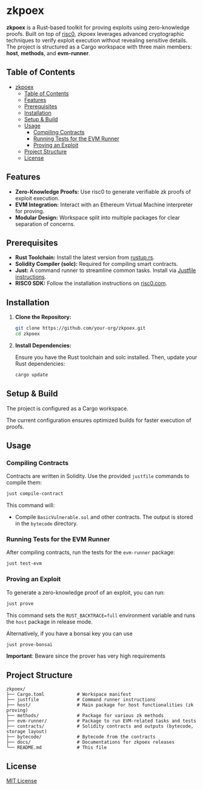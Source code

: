# zkpoex

**zkpoex** is a Rust-based toolkit for proving exploits using zero-knowledge proofs. Built on top of [risc0](https://risc0.com/), zkpoex leverages advanced cryptographic techniques to verify exploit execution without revealing sensitive details. The project is structured as a Cargo workspace with three main members: **host**, **methods**, and **evm-runner**.

## Table of Contents

- [zkpoex](#zkpoex)
	- [Table of Contents](#table-of-contents)
	- [Features](#features)
	- [Prerequisites](#prerequisites)
	- [Installation](#installation)
	- [Setup \& Build](#setup--build)
	- [Usage](#usage)
		- [Compiling Contracts](#compiling-contracts)
		- [Running Tests for the EVM Runner](#running-tests-for-the-evm-runner)
		- [Proving an Exploit](#proving-an-exploit)
	- [Project Structure](#project-structure)
	- [License](#license)

## Features

- **Zero-Knowledge Proofs:** Use risc0 to generate verifiable zk proofs of exploit execution.
- **EVM Integration:** Interact with an Ethereum Virtual Machine interpreter for proving.
- **Modular Design:** Workspace split into multiple packages for clear separation of concerns.

## Prerequisites

- **Rust Toolchain:** Install the latest version from [rustup.rs](https://rustup.rs/).
- **Solidity Compiler (solc):** Required for compiling smart contracts.
- **Just:** A command runner to streamline common tasks. Install via [Justfile instructions](https://github.com/casey/just).
- **RISC0 SDK:** Follow the installation instructions on [risc0.com](https://risc0.com/).

## Installation

1. **Clone the Repository:**

   ```sh
   git clone https://github.com/your-org/zkpoex.git
   cd zkpoex
   ```

2. **Install Dependencies:**

   Ensure you have the Rust toolchain and solc installed. Then, update your Rust dependencies:

   ```sh
   cargo update
   ```

## Setup & Build

The project is configured as a Cargo workspace.

The current configuration ensures optimized builds for faster execution of proofs.

## Usage

### Compiling Contracts

Contracts are written in Solidity. Use the provided `justfile` commands to compile them:

```sh
just compile-contract
```

This command will:
- Compile `BasicVulnerable.sol` and other contracts. The output is stored in the `bytecode` directory.

### Running Tests for the EVM Runner

After compiling contracts, run the tests for the `evm-runner` package:

```sh
just test-evm
```

### Proving an Exploit

To generate a zero-knowledge proof of an exploit, you can run:

```sh
just prove
```

This command sets the `RUST_BACKTRACE=full` environment variable and runs the `host` package in release mode.

Alternatively, if you have a bonsai key you can use

```sh
just prove-bonsai
```

**Important**: Beware since the prover has very high requirements

## Project Structure

```
zkpoex/
├── Cargo.toml            # Workspace manifest
├── justfile              # Command runner instructions
├── host/                 # Main package for host functionalities (zk proving)
├── methods/              # Package for various zk methods
├── evm-runner/           # Package to run EVM-related tasks and tests
├── contracts/            # Solidity contracts and outputs (bytecode, storage layout)
├── bytecode/			  # Bytecode from the contracts
├── docs/				  # Documentations for zkpoex releases
└── README.md             # This file
```

## License

[MIT License](LICENSE)